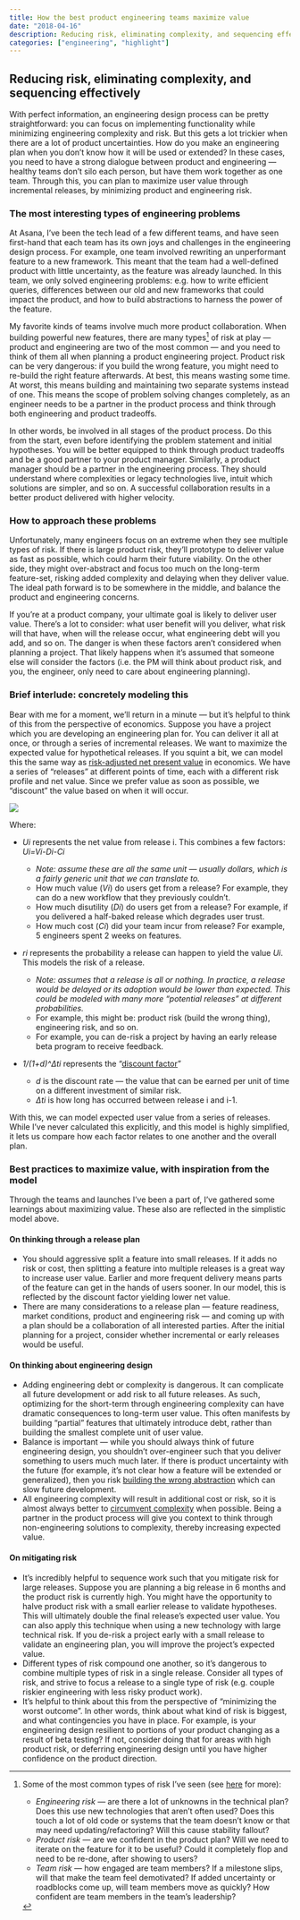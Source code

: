 ```yaml
---
title: How the best product engineering teams maximize value
date: "2018-04-16"
description: Reducing risk, eliminating complexity, and sequencing effectively
categories: ["engineering", "highlight"]
---
```


## Reducing risk, eliminating complexity, and sequencing effectively

With perfect information, an engineering design process can be pretty
straightforward: you can focus on implementing functionality while minimizing
engineering complexity and risk. But this gets a lot trickier when there are a
lot of product uncertainties. How do you make an engineering plan when you don’t
know how it will be used or extended? In these cases, you need to have a strong
dialogue between product and engineering — healthy teams don’t silo each person,
but have them work together as one team. Through this, you can plan to maximize
user value through incremental releases, by minimizing product and engineering
risk.

### The most interesting types of engineering problems

At Asana, I’ve been the tech lead of a few different teams, and have seen
first-hand that each team has its own joys and challenges in the engineering
design process. For example, one team involved rewriting an unperformant feature
to a new framework. This meant that the team had a well-defined product with
little uncertainty, as the feature was already launched. In this team, we only
solved engineering problems: e.g. how to write efficient queries, differences
between our old and new frameworks that could impact the product, and how to
build abstractions to harness the power of the feature.

My favorite kinds of teams involve much more product collaboration. When
building powerful new features, there are many types[^1] of risk at play —
product and engineering are two of the most common — and you need to think of
them all when planning a product engineering project. Product risk can be very
dangerous: if you build the wrong feature, you might need to re-build the right
feature afterwards. At best, this means wasting some time. At worst, this means
building and maintaining two separate systems instead of one. This means the
scope of problem solving changes completely, as an engineer needs to be a
partner in the product process and think through both engineering and product
tradeoffs.

In other words, be involved in all stages of the product process. Do this from
the start, even before identifying the problem statement and initial hypotheses.
You will be better equipped to think through product tradeoffs and be a good
partner to your product manager. Similarly, a product manager should be a
partner in the engineering process. They should understand where complexities or
legacy technologies live, intuit which solutions are simpler, and so on. A
successful collaboration results in a better product delivered with higher
velocity.

[^1]:
    Some of the most common types of risk I’ve seen (see
    [here](https://www.sciencedirect.com/science/article/pii/S1877705814002203)
    for more):

    - _Engineering risk_ — are there a lot of unknowns in the technical plan? Does
      this use new technologies that aren’t often used? Does this touch a lot of
      old code or systems that the team doesn’t know or that may need
      updating/refactoring? Will this cause stability fallout?
    - _Product risk_ — are we confident in the product plan? Will we need to
      iterate on the feature for it to be useful? Could it completely flop and
      need to be re-done, after showing to users?
    - _Team risk_ — how engaged are team members? If a milestone slips, will that
      make the team feel demotivated? If added uncertainty or roadblocks come up,
      will team members move as quickly? How confident are team members in the
      team’s leadership?

### How to approach these problems

Unfortunately, many engineers focus on an extreme when they see multiple types
of risk. If there is large product risk, they’ll prototype to deliver value as
fast as possible, which could harm their future viability. On the other side,
they might over-abstract and focus too much on the long-term feature-set,
risking added complexity and delaying when they deliver value. The ideal path
forward is to be somewhere in the middle, and balance the product and
engineering concerns.

If you’re at a product company, your ultimate goal is likely to deliver user
value. There’s a lot to consider: what user benefit will you deliver, what risk
will that have, when will the release occur, what engineering debt will you add,
and so on. The danger is when these factors aren’t considered when planning a
project. That likely happens when it’s assumed that someone else will consider
the factors (i.e. the PM will think about product risk, and you, the engineer,
only need to care about engineering planning).

### Brief interlude: concretely modeling this

Bear with me for a moment, we’ll return in a minute — but it’s helpful to think
of this from the perspective of economics. Suppose you have a project which you
are developing an engineering plan for. You can deliver it all at once, or
through a series of incremental releases. We want to maximize the expected value
for hypothetical releases. If you squint a bit, we can model this the same way
as [risk-adjusted net present value](https://en.wikipedia.org/wiki/RNPV) in
economics. We have a series of “releases” at different points of time, each with
a different risk profile and net value. Since we prefer value as soon as
possible, we “discount” the value based on when it will occur.

![](/images/posts/how-best-product-engineering-teams-max-value/equation.png)

Where:

- _Ui_ represents the net value from release i. This combines a few factors:
  _Ui=Vi-Di-Ci_

  - _Note: assume these are all the same unit — usually dollars, which is a
    fairly generic unit that we can translate to._
  - How much value (_Vi_) do users get from a release? For example, they can do
    a new workflow that they previously couldn’t.
  - How much disutility (_Di_) do users get from a release? For example, if you
    delivered a half-baked release which degrades user trust.
  - How much cost (_Ci_) did your team incur from release? For example, 5
    engineers spent 2 weeks on features.

- _ri_ represents the probability a release can happen to yield the value _Ui_.
  This models the risk of a release.

  - _Note: assumes that a release is all or nothing. In practice, a release
    would be delayed or its adoption would be lower than expected. This could be
    modeled with many more “potential releases” at different probabilities._
  - For example, this might be: product risk (build the wrong thing),
    engineering risk, and so on.
  - For example, you can de-risk a project by having an early release beta
    program to receive feedback.

- _1/(1+d)^Δti_ represents the
  “[discount factor](https://en.wikipedia.org/wiki/Discounting#Discount_factor)”
  - _d_ is the discount rate — the value that can be earned per unit of time on
    a different investment of similar risk.
  - _Δti_ is how long has occurred between release i and i-1.

With this, we can model expected user value from a series of releases. While
I’ve never calculated this explicitly, and this model is highly simplified, it
lets us compare how each factor relates to one another and the overall plan.

### Best practices to maximize value, with inspiration from the model

Through the teams and launches I’ve been a part of, I’ve gathered some learnings
about maximizing value. These also are reflected in the simplistic model above.

#### On thinking through a release plan

- You should aggressive split a feature into small releases. If it adds no risk
  or cost, then splitting a feature into multiple releases is a great way to
  increase user value. Earlier and more frequent delivery means parts of the
  feature can get in the hands of users sooner. In our model, this is reflected
  by the discount factor yielding lower net value.
- There are many considerations to a release plan — feature readiness, market
  conditions, product and engineering risk — and coming up with a plan should be
  a collaboration of all interested parties. After the initial planning for a
  project, consider whether incremental or early releases would be useful.

#### On thinking about engineering design

- Adding engineering debt or complexity is dangerous. It can complicate all
  future development or add risk to all future releases. As such, optimizing for
  the short-term through engineering complexity can have dramatic consequences
  to long-term user value. This often manifests by building “partial” features
  that ultimately introduce debt, rather than building the smallest complete
  unit of user value.
- Balance is important — while you should always think of future engineering
  design, you shouldn’t over-engineer such that you deliver something to users
  much much later. If there is product uncertainty with the future (for example,
  it’s not clear how a feature will be extended or generalized), then you risk
  [building the wrong abstraction](https://www.sandimetz.com/blog/2016/1/20/the-wrong-abstraction)
  which can slow future development.
- All engineering complexity will result in additional cost or risk, so it is
  almost always better to
  [circumvent complexity](/circumventing-engineering-complexity) when possible.
  Being a partner in the product process will give you context to think through
  non-engineering solutions to complexity, thereby increasing expected value.

#### On mitigating risk

- It’s incredibly helpful to sequence work such that you mitigate risk for large
  releases. Suppose you are planning a big release in 6 months and the product
  risk is currently high. You might have the opportunity to halve product risk
  with a small earlier release to validate hypotheses. This will ultimately
  double the final release’s expected user value. You can also apply this
  technique when using a new technology with large technical risk. If you
  de-risk a project early with a small release to validate an engineering plan,
  you will improve the project’s expected value.
- Different types of risk compound one another, so it’s dangerous to combine
  multiple types of risk in a single release. Consider all types of risk, and
  strive to focus a release to a single type of risk (e.g. couple riskier
  engineering with less risky product work).
- It’s helpful to think about this from the perspective of “minimizing the worst
  outcome”. In other words, think about what kind of risk is biggest, and what
  contingencies you have in place. For example, is your engineering design
  resilient to portions of your product changing as a result of beta testing? If
  not, consider doing that for areas with high product risk, or deferring
  engineering design until you have higher confidence on the product direction.
